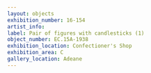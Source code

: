 ```yaml
---
layout: objects
exhibition_number: 16-154
artist_info: 
label: Pair of figures with candlesticks (1)
object_number: EC.15A-1938
exhibition_location: Confectioner's Shop
exhibition_area: C
gallery_location: Adeane 
---
```

